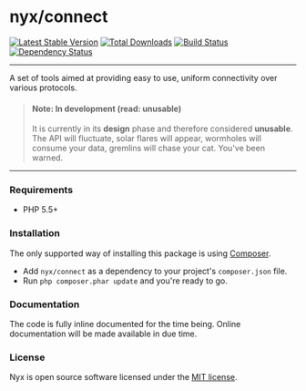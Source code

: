 # nyx/connect
[![Latest Stable Version](https://poser.pugx.org/nyx/connect/v/stable.png)](https://packagist.org/packages/nyx/connect)
[![Total Downloads](https://poser.pugx.org/nyx/connect/downloads.png)](https://packagist.org/packages/nyx/connect)
[![Build Status](https://travis-ci.org/unyx/connect.png)](https://travis-ci.org/unyx/connect)
[![Dependency Status](https://www.versioneye.com/user/projects/52754f0c632bac4259000a7e/badge.png)](https://www.versioneye.com/user/projects/52754f0c632bac4259000a7e)

-----

A set of tools aimed at providing easy to use, uniform connectivity over various protocols.

> #### Note: In development (read: unusable)
> It is currently in its **design** phase and therefore considered **unusable**. The API will fluctuate, solar flares will
> appear, wormholes will consume your data, gremlins will chase your cat. You've been warned.

-----

### Requirements

- PHP 5.5+

### Installation

The only supported way of installing this package is using [Composer](http://getcomposer.org).

- Add `nyx/connect` as a dependency to your project's `composer.json` file.
- Run `php composer.phar update` and you're ready to go.

### Documentation

The code is fully inline documented for the time being. Online documentation will be made available in due time.

### License

Nyx is open source software licensed under the [MIT license](http://opensource.org/licenses/MIT).